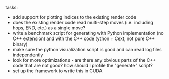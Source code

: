 tasks:
- add support for plotting indices to the existing render code
- does the existing render code read multi-step moves (i.e. including hops, END, etc.) as a single move?
- write a benchmark script for generating with Python implementation (no C++ extension) and with the C++ code (ython + Cext, not pure C++ binary)
- make sure the python visualization script is good and can read log files independently
- look for more optimizations - are there any obvious parts of the C++ code that are not good? how should I profile the "generate" script?
- set up the framework to write this in CUDA
